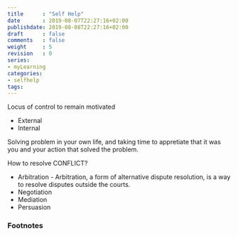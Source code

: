```yaml
---
title      : "Self Help"
date       : 2019-08-07T22:27:16+02:00
publishdate: 2019-08-08T22:27:16+02:00
draft      : false
comments   : false
weight     : 5
revision   : 0
series:
- myLearning
categories:
- selfhelp
tags:
---
```


Locus of control to remain motivated

* External
* Internal

Solving problem in your own life, and taking time to appretiate that it was you
and your action that solved the problem.
<!-- more -->

How to resolve CONFLICT?

* Arbitration - Arbitration, a form of alternative dispute resolution, is a way to resolve disputes outside the courts.
* Negotiation
* Mediation
* Persuasion

### Footnotes

[^1]:
[^2]:
